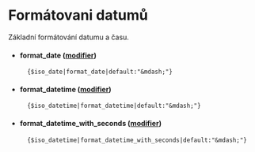 Formátovani datumů
==================

Základní formátování datumu a času.

* #### format\_date ([modifier](https://github.com/yarri/Atk14/blob/master/src/atk14/helpers/modifier.format_date.php))

        {$iso_date|format_date|default:"&mdash;"}

* #### format\_datetime ([modifier](https://github.com/yarri/Atk14/blob/master/src/atk14/helpers/modifier.format_datetime.php))

        {$iso_datetime|format_datetime|default:"&mdash;"}

* #### format\_datetime\_with\_seconds ([modifier](https://github.com/yarri/Atk14/blob/master/src/atk14/helpers/modifier.format_datetime_with_seconds.php))

        {$iso_datetime|format_datetime_with_seconds|default:"&mdash;"}
